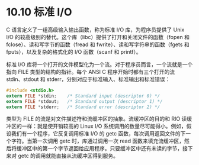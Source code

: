 # 10.10 标准 I/O

C 语言定义了一组高级输入输出函数，称为标准 I/O 库，为程序员提供了 Unix I/O 的较高级别的替代。这个库（libc）提供了打开和关闭文件的函数（fopen 和 fclose）、读和写字节的函数（fread 和 fwrite）、读和写字符串的函数（fgets 和 fputs），以及复杂的格式化的 I/O 函数（scanf 和 printf）。

标准 I/O 库将一个打开的文件模型化为一个流。对于程序员而言，一个流就是一个指向 FILE 类型的结构的指针。每个 ANSI C 程序开始时都有三个打开的流 stdin、stdout 和 stderr，分别对应于标准输入、标准输出和标准错误：

```c
#include <stdio.h>
extern FILE *stdin;    /* Standard input (descriptor 0) */
extern FILE *stdout;   /* Standard output (descriptor 1) */
extern FILE *stderr;   /* Standard error (descriptor 2) */
```

类型为 FILE 的流是对文件描述符和流缓冲区的抽象。流缓冲区的目的和 RIO 读缓冲区的一样：就是使开销较高的 Linux I/O 系统调用的数量尽可能得小。例如，假设我们有一个程序，它反复调用标准 I/O 的 getc 函数，每次调用返回文件的下一个字符。当第一次调用 getc 时，库通过调用一次 read 函数来填充流缓冲区，然后将缓冲区中的第一个字节返回给应用程序。只要缓冲区中还有未读的字节，接下来对 getc 的调用就能直接从流缓冲区得到服务。

